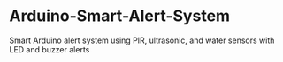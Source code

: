 # Arduino-Smart-Alert-System
Smart Arduino alert system using PIR, ultrasonic, and water sensors with LED and buzzer alerts
